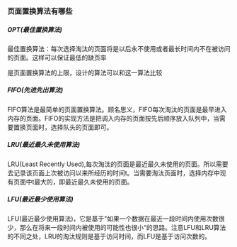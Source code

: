 ### 页面置换算法有哪些

##### OPT(最佳置换算法)

最佳置换算法：每次选择淘汰的页面将是以后永不使用或者最长时间内不在被访问的页面。这样可以保证最低的缺页率

是页面置换算法的上限，设计的算法可以和这一算法比较

##### FIFO(先进先出算法)

FIFO算法是最简单的页面置换算法。顾名思义，FIFO每次淘汰的页面是最早进入内存的页面。FIFO的实现方法是把调入内存的页面按先后顺序放入队列中，当需要置换页面时，选择队头的页面即可。

##### LRU(最近最久未使用算法)

LRU(Least Recently Used),每次淘汰的页面是最近最久未使用的页面。所以需要去记录该页面上次被访问以来所经历的时间t。当需要淘汰页面时，选择内存中现有页面中t最大的，即最近最久未使用的页面。

##### LFU(最近最少使用算法)

​      LFU(最近最少使用算法)，它是基于"如果一个数据在最近一段时间内使用次数很少，那么在将来一段时间内被使用的可能性也很小“的思路。注意LFU和LRU算法的不同之处，LRU的淘汰规则是基于访问时间，而LFU是基于访问次数的。




